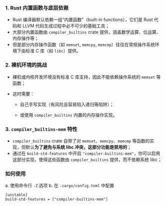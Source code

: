 ### 1. Rust 内置函数与底层依赖
- Rust 编译器默认依赖一组“内置函数”（built-in functions），它们是 Rust 代码和 LLVM 代码生成过程中必不可少的基础工具；
- 大部分内置函数由 `compiler_builtins` crate 提供，涵盖数学运算、位运算、内存操作等；
- 但是部分内存操作函数（如 `memset`, `memcpy`, `memcmp`）往往在常规操作系统环境下由标准 C 库（如 `libc`）提供。

### 2. 裸机环境的挑战
- 裸机或内核开发环境没有标准 C 库支持，因此不能依赖操作系统的 `memset` 等函数；
    
- 这时需要：
    
    - 自己手写实现（有风险且容易陷入递归等陷阱）；
        
    - 或使用 `compiler_builtins` 内置的内存操作实现。
### 3. `compiler_builtins-mem` 特性
- `compiler_builtins` crate 自带了对 `memset`、`memcpy`、`memcmp` 等函数的实现，但默认**为了避免与系统 libc 冲突，这部分功能是禁用的**；
- 通过在 `build-std-features` 中开启 `"compiler-builtins-mem"`，你可以启用这部分实现，使得这些函数由 `compiler_builtins` 提供，而不依赖系统 libc；
### 如何使用
a. 使用命令行 `-Z` 选项
b. 在 `.cargo/config.toml` 中配置
```
[unstable]
build-std-features = ["compiler-builtins-mem"]
```